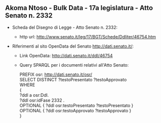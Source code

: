 ## Akoma Ntoso - Bulk Data - 17a legislatura - Atto Senato n. 2332 ##

* Scheda del Disegno di Legge - Atto Senato n. 2332:
	* http url: http://www.senato.it/leg/17/BGT/Schede/Ddliter/46754.htm

* Riferimenti al sito OpenData del Senato http://dati.senato.it/:
	* Link OpenData: http://dati.senato.it/ddl/46754
	* Query SPARQL per i documenti relativi all'Atto Senato:

        PREFIX osr: <http://dati.senato.it/osr/>  
		SELECT DISTINCT ?testoPresentato ?testoApprovato  
		WHERE  
		{  
		    ?ddl a osr:Ddl.  
		    ?ddl osr:idFase 2332 .  
		    OPTIONAL { ?ddl osr:testoPresentato ?testoPresentato }  
		    OPTIONAL { ?ddl osr:testoApprovato ?testoApprovato }  
		}
		